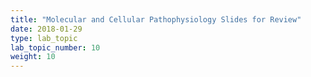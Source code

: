 ```yaml
---
title: "Molecular and Cellular Pathophysiology Slides for Review"
date: 2018-01-29
type: lab_topic
lab_topic_number: 10
weight: 10
---
```

<div class="entrybody">
</div>
